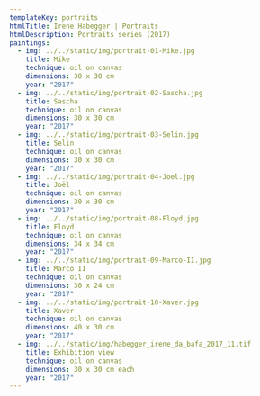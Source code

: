 ```yaml
---
templateKey: portraits
htmlTitle: Irene Habegger | Portraits
htmlDescription: Portraits series (2017)
paintings:
  - img: ../../static/img/portrait-01-Mike.jpg
    title: Mike
    technique: oil on canvas
    dimensions: 30 x 30 cm
    year: "2017"
  - img: ../../static/img/portrait-02-Sascha.jpg
    title: Sascha
    technique: oil on canvas
    dimensions: 30 x 30 cm
    year: "2017"
  - img: ../../static/img/portrait-03-Selin.jpg
    title: Selin
    technique: oil on canvas
    dimensions: 30 x 30 cm
    year: "2017"
  - img: ../../static/img/portrait-04-Joel.jpg
    title: Joël
    technique: oil on canvas
    dimensions: 30 x 30 cm
    year: "2017"
  - img: ../../static/img/portrait-08-Floyd.jpg
    title: Floyd
    technique: oil on canvas
    dimensions: 34 x 34 cm
    year: "2017"
  - img: ../../static/img/portrait-09-Marco-II.jpg
    title: Marco II
    technique: oil on canvas
    dimensions: 30 x 24 cm
    year: "2017"
  - img: ../../static/img/portrait-10-Xaver.jpg
    title: Xaver
    technique: oil on canvas
    dimensions: 40 x 30 cm
    year: "2017"
  - img: ../../static/img/habegger_irene_da_bafa_2017_11.tif
    title: Exhibition view
    technique: oil on canvas
    dimensions: 30 x 30 cm each
    year: "2017"
---
```

